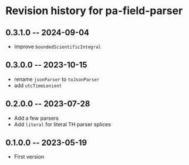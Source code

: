 # Revision history for pa-field-parser

## 0.3.1.0 -- 2024-09-04

- Improve `boundedScientificIntegral`

## 0.3.0.0 -- 2023-10-15

- rename `jsonParser` to `toJsonParser`
- add `utcTimeLenient`

## 0.2.0.0 -- 2023-07-28

- Add a few parsers
- Add `literal` for literal TH parser splices

## 0.1.0.0 -- 2023-05-19

- First version

